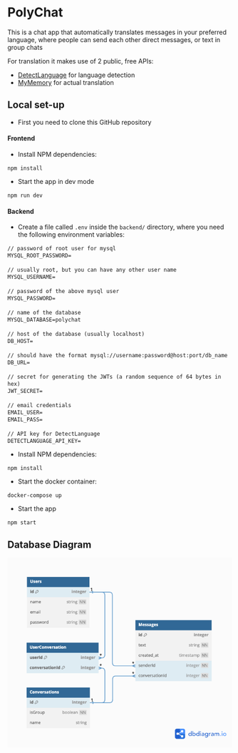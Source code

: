 # PolyChat

This is a chat app that automatically translates messages in your preferred language, where people can send each other direct messages, or text in group chats

For translation it makes use of 2 public, free APIs:

- [DetectLanguage](https://detectlanguage.com/) for language detection
- [MyMemory](https://mymemory.translated.net/) for actual translation

## Local set-up

- First you need to clone this GitHub repository

#### Frontend

- Install NPM dependencies:

```
npm install
```

- Start the app in dev mode

```
npm run dev
```

#### Backend

- Create a file called `.env` inside the `backend/` directory, where you need the following environment variables:

```
// password of root user for mysql
MYSQL_ROOT_PASSWORD=

// usually root, but you can have any other user name
MYSQL_USERNAME=

// password of the above mysql user
MYSQL_PASSWORD=

// name of the database
MYSQL_DATABASE=polychat

// host of the database (usually localhost)
DB_HOST=

// should have the format mysql://username:password@host:port/db_name
DB_URL=

// secret for generating the JWTs (a random sequence of 64 bytes in hex)
JWT_SECRET=

// email credentials
EMAIL_USER=
EMAIL_PASS=

// API key for DetectLanguage
DETECTLANGUAGE_API_KEY=
```

- Install NPM dependencies:

```
npm install
```

- Start the docker container:

```
docker-compose up
```

- Start the app

```
npm start
```

## Database Diagram

![database](db-diagram.png)
